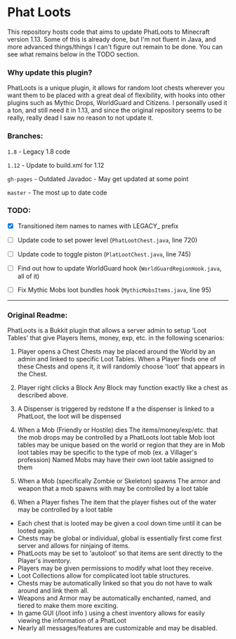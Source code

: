 # Phat Loots
This repository hosts code that aims to update PhatLoots to Minecraft version 1.13. Some of this is already done, but I'm not fluent in Java, and more advanced things/things I can't figure out remain to be done. You can see what remains below in the TODO section.

### Why update this plugin?
PhatLoots is a unique plugin, it allows for random loot chests wherever you want them to be placed with a great deal of flexibility, with hooks into other plugins such as Mythic Drops, WorldGuard and Citizens. I personally used it a ton, and still need it in 1.13, and since the original repository seems to be really, really dead I saw no reason to not update it.


### Branches:
`1.8` - Legacy 1.8 code

`1.12` - Update to build.xml for 1.12

`gh-pages` - Outdated Javadoc - May get updated at some point

`master` - The most up to date code


### TODO:
- [x] Transitioned item names to names with LEGACY_ prefix
- [ ] Update code to set power level (`PhatLootChest.java`, line 720)
- [ ] Update code to toggle piston (`PlatLootChest.java`, line 745)
- [ ] Find out how to update WorldGuard hook (`WorldGuardRegionHook.java`, all of it)
- [ ] Fix Mythic Mobs loot bundles hook (`MythicMobsItems.java`, line 95)


----

### Original Readme:

PhatLoots is a Bukkit plugin that allows a server admin to setup 'Loot Tables' that give Players Items, money, exp, etc. in the following scenarios:

1) Player opens a Chest
    Chests may be placed around the World by an admin and linked to specific Loot Tables. When a Player finds one of these Chests and opens it, it will randomly choose 'loot' that appears in the Chest.

2) Player right clicks a Block
    Any Block may function exactly like a chest as described above.

3) A Dispenser is triggered by redstone
    If a the dispenser is linked to a PhatLoot, the loot will be dispensed

4) When a Mob (Friendly or Hostile) dies
    The items/money/exp/etc. that the mob drops may be controlled by a PhatLoots loot table
    Mob loot tables may be unique based on the world or region that they are in
    Mob loot tables may be specific to the type of mob (ex. a Villager's profession)
    Named Mobs may have their own loot table assigned to them

5) When a Mob (specifically Zombie or Skeleton) spawns
    The armor and weapon that a mob spawns with may be controlled by a loot table

6) When a Player fishes
    The item that the player fishes out of the water may be controlled by a loot table

* Each chest that is looted may be given a cool down time until it can be looted again.
* Chests may be global or individual, global is essentially first come first server and allows for ninjaing of items.
* PhatLoots may be set to 'autoloot' so that items are sent directly to the Player's inventory.
* Players may be given permissions to modify what loot they receive.
* Loot Collections allow for complicated loot table structures.
* Chests may be automatically linked so that you do not have to walk around and link them all.
* Weapons and Armor may be automatically enchanted, named, and tiered to make them more exciting.
* In game GUI (/loot info <PhatLoot>) using a chest inventory allows for easily viewing the information of a PhatLoot
* Nearly all messages/features are customizable and may be disabled.